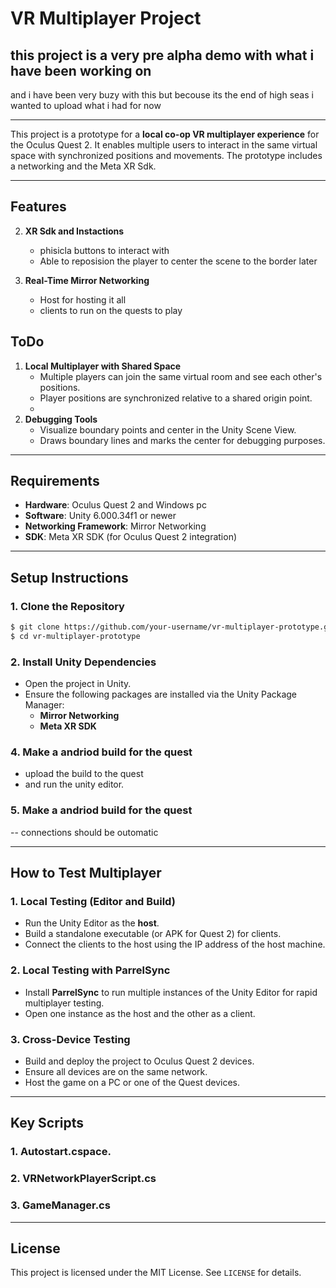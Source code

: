 # VR Multiplayer Project

## this project is a very pre alpha demo with what i have been working on
and i have been very buzy with this but becouse its the end of high seas i wanted to upload what i had for now

---

This project is a prototype for a **local co-op VR multiplayer experience** for the Oculus Quest 2. It enables multiple users to interact in the same virtual space with synchronized positions and movements. The prototype includes a networking and the Meta XR Sdk.

---

## Features


2. **XR Sdk and Instactions**
   - phisicla buttons to interact with
   - Able to reposision the player to center the scene to the border later

3. **Real-Time Mirror Networking**
   - Host for hosting it all
   - clients to run on the quests to play


## ToDo

1. **Local Multiplayer with Shared Space**
   - Multiple players can join the same virtual room and see each other's positions.
   - Player positions are synchronized relative to a shared origin point.
   - 
4. **Debugging Tools**
   - Visualize boundary points and center in the Unity Scene View.
   - Draws boundary lines and marks the center for debugging purposes.

---

## Requirements

- **Hardware**: Oculus Quest 2 and Windows pc
- **Software**: Unity 6.000.34f1 or newer
- **Networking Framework**: Mirror Networking
- **SDK**: Meta XR SDK (for Oculus Quest 2 integration)

---

## Setup Instructions

### 1. Clone the Repository
```bash
$ git clone https://github.com/your-username/vr-multiplayer-prototype.git
$ cd vr-multiplayer-prototype
```

### 2. Install Unity Dependencies
- Open the project in Unity.
- Ensure the following packages are installed via the Unity Package Manager:
  - **Mirror Networking**
  - **Meta XR SDK**


### 4. Make a andriod build for the quest
- upload the build to the quest
- and run the unity editor.

### 5. Make a andriod build for the quest
-- connections should be outomatic

---

## How to Test Multiplayer

### 1. Local Testing (Editor and Build)
- Run the Unity Editor as the **host**.
- Build a standalone executable (or APK for Quest 2) for clients.
- Connect the clients to the host using the IP address of the host machine.

### 2. Local Testing with ParrelSync
- Install **ParrelSync** to run multiple instances of the Unity Editor for rapid multiplayer testing.
- Open one instance as the host and the other as a client.

### 3. Cross-Device Testing
- Build and deploy the project to Oculus Quest 2 devices.
- Ensure all devices are on the same network.
- Host the game on a PC or one of the Quest devices.

---

## Key Scripts

### 1. **Autostart.cs**pace.
### 2. **VRNetworkPlayerScript.cs**
### 3. **GameManager.cs**

---

## License
This project is licensed under the MIT License. See `LICENSE` for details.

